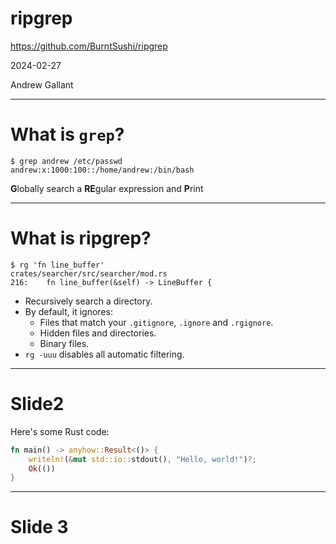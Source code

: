 <!--
theme: default
paginate: true
style: |
  section {
    justify-content: start;
  }
-->


# ripgrep

https://github.com/BurntSushi/ripgrep

2024-02-27

Andrew Gallant

---

# What is `grep`?

```
$ grep andrew /etc/passwd
andrew:x:1000:100::/home/andrew:/bin/bash
```

**G**lobally search a **RE**gular expression and **P**rint

---

# What is ripgrep?

```
$ rg 'fn line_buffer'
crates/searcher/src/searcher/mod.rs
216:    fn line_buffer(&self) -> LineBuffer {
```

* Recursively search a directory.
* By default, it ignores:
  * Files that match your `.gitignore`, `.ignore` and `.rgignore`.
  * Hidden files and directories.
  * Binary files.
* `rg -uuu` disables all automatic filtering.

---

# Slide2

Here's some Rust code:

```rust
fn main() -> anyhow::Result<()> {
    writeln!(&mut std::io::stdout(), "Hello, world!")?;
    Ok(())
}
```

---

# Slide 3
